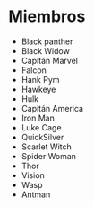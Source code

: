 # Miembros

* Black panther
* Black Widow
* Capitán Marvel
* Falcon
* Hank Pym
* Hawkeye
* Hulk
* Capitán America
* Iron Man
* Luke Cage
* QuickSilver
* Scarlet Witch
* Spider Woman
* Thor
* Vision
* Wasp
* Antman
